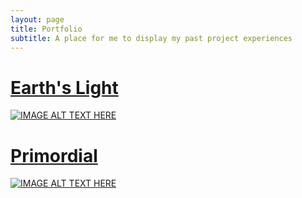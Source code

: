 ```yaml
---
layout: page
title: Portfolio
subtitle: A place for me to display my past project experiences
---
```

# [Earth's Light](https://hamraj-rai.itch.io/earths-light)
[![IMAGE ALT TEXT HERE](http://img.youtube.com/vi/ItPgzlPxPJc/0.jpg)](https://www.youtube.com/watch?v=ItPgzlPxPJc)

# [Primordial](https://promethaes.itch.io/primordial)
[![IMAGE ALT TEXT HERE](http://img.youtube.com/vi/iZOTqHBXW2M/0.jpg)](https://www.youtube.com/watch?v=iZOTqHBXW2M)